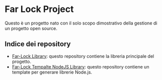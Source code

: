 # Far Lock Project

Questo è un progetto nato con il solo scopo dimostrativo della gestione di 
un progetto open source. 

## Indice dei repository

- [Far-Lock Library](https://github.com/far-lock/far-lock): questo repository contiene la libreria principale del progetto.
- [Far-Lock Tempalte NodeJS Library](https://github.com/far-lock/.template-node-lib): questo repository contiene un template per generare librerie Node.js.
